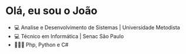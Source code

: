 # Olá, eu sou o João

- 💻 Analise e Desenvolvimento de Sistemas | Universidade Metodista
- 💻 Técnico em Informática | Senac São Paulo
- 🧑🏻‍💻 Php, Python e C#
